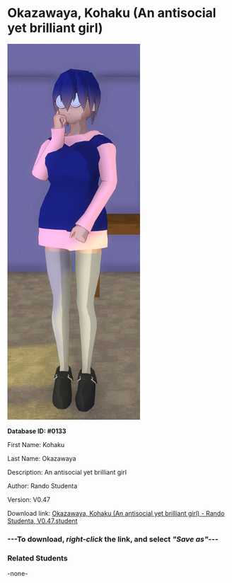 # Okazawaya, Kohaku (An antisocial yet brilliant girl)

<img src="../../Files/Images/Okazawaya, Kohaku (An antisocial yet brilliant girl).png" title="Okazawaya, Kohaku (An antisocial yet brilliant girl) - Rando Studenta, V0.47">

**Database ID: #0133**

First Name: Kohaku

Last Name: Okazawaya

Description: An antisocial yet brilliant girl

Author: Rando Studenta

Version: V0.47

Download link: <a href="https://raw.githubusercontent.com/Arbiter1223/Daigaku-Gurashi-Custom-Students/master/Files/Student%20Files/Okazawaya%2C%20Kohaku%20(An%20antisocial%20yet%20brilliant%20girl)%20-%20Rando%20Studenta%2C%20V0.47.student">Okazawaya, Kohaku (An antisocial yet brilliant girl) - Rando Studenta, V0.47.student</a>

### ---**To download, _right-click_ the link, and select _"Save as"_**---

### Related Students

-none-
